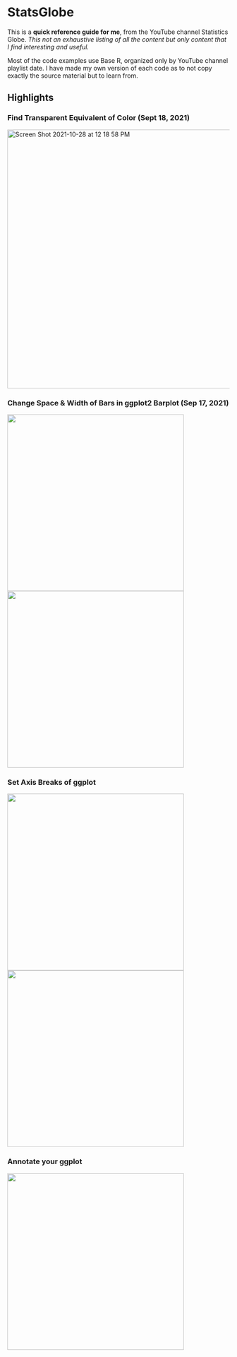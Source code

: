 # StatsGlobe

This is a **quick reference guide for me**, from the YouTube channel Statistics Globe. 
*This not an exhaustive listing of all the content but only content that I find interesting and useful.* 

Most of the code examples use Base R, organized only by YouTube channel playlist date. I have made my own version of each code as to not copy exactly the source material but to learn from. 

## Highlights

### Find Transparent Equivalent of Color (Sept 18, 2021)
<img width="586" alt="Screen Shot 2021-10-28 at 12 18 58 PM" src="https://user-images.githubusercontent.com/55933131/139312796-51dbc8df-90d8-429e-b8bf-3d16432cd4b0.png">


### Change Space & Width of Bars in ggplot2 Barplot (Sep 17, 2021)

<img width="400" align='left' src="https://user-images.githubusercontent.com/55933131/139315425-a22acfc4-49d6-4e89-a696-fd5a4b0cf687.png">


<img width='400' align='center' src="https://user-images.githubusercontent.com/55933131/139315469-37d40035-806c-4a71-8d0a-d8e5e0d67950.png">


### Set Axis Breaks of ggplot

<img width='400' align='left' src="https://user-images.githubusercontent.com/55933131/139463427-e38801bd-8551-4f21-b836-415dc9a14cc6.png">

<img width='400' align='center' src="https://user-images.githubusercontent.com/55933131/139463584-6397a6a6-e5ce-4a0f-b7dc-af29a7888cdf.png">


### Annotate your ggplot

<img width='400' src="https://user-images.githubusercontent.com/55933131/139471348-2da7fab3-d89f-4861-87a9-203b13cb71d7.png">











